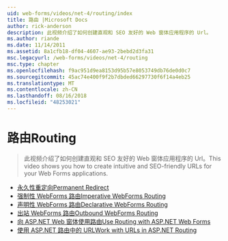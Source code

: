 ```yaml
---
uid: web-forms/videos/net-4/routing/index
title: 路由 |Microsoft Docs
author: rick-anderson
description: 此视频介绍了如何创建直观和 SEO 友好的 Web 窗体应用程序的 Url。
ms.author: riande
ms.date: 11/14/2011
ms.assetid: 8a1cfb18-df04-4607-ae93-2bebd2d3fa31
msc.legacyurl: /web-forms/videos/net-4/routing
msc.type: chapter
ms.openlocfilehash: f9ac951d9ea8153d95b57e8053749db76de0d0c7
ms.sourcegitcommit: 45ac74e400f9f2b7dbded66297730f6f14a4eb25
ms.translationtype: MT
ms.contentlocale: zh-CN
ms.lasthandoff: 08/16/2018
ms.locfileid: "48253021"
---
```

<a name="routing"></a><span data-ttu-id="61c77-103">路由</span><span class="sxs-lookup"><span data-stu-id="61c77-103">Routing</span></span>
====================
> <span data-ttu-id="61c77-104">此视频介绍了如何创建直观和 SEO 友好的 Web 窗体应用程序的 Url。</span><span class="sxs-lookup"><span data-stu-id="61c77-104">This video shows you how to create intuitive and SEO-friendly URLs for your Web Forms applications.</span></span>


- [<span data-ttu-id="61c77-105">永久性重定向</span><span class="sxs-lookup"><span data-stu-id="61c77-105">Permanent Redirect</span></span>](aspnet-4-quick-hit-permanent-redirect.md)
- [<span data-ttu-id="61c77-106">强制性 WebForms 路由</span><span class="sxs-lookup"><span data-stu-id="61c77-106">Imperative WebForms Routing</span></span>](aspnet-4-quick-hit-imperative-webforms-routing.md)
- [<span data-ttu-id="61c77-107">声明性 WebForms 路由</span><span class="sxs-lookup"><span data-stu-id="61c77-107">Declarative WebForms Routing</span></span>](aspnet-4-quick-hit-declarative-webforms-routing.md)
- [<span data-ttu-id="61c77-108">出站 WebForms 路由</span><span class="sxs-lookup"><span data-stu-id="61c77-108">Outbound WebForms Routing</span></span>](aspnet-4-quick-hit-outbound-webforms-routing.md)
- [<span data-ttu-id="61c77-109">向 ASP.NET Web 窗体使用路由</span><span class="sxs-lookup"><span data-stu-id="61c77-109">Use Routing with ASP.NET Web Forms</span></span>](how-do-i-use-routing-with-aspnet-web-forms.md)
- [<span data-ttu-id="61c77-110">使用 ASP.NET 路由中的 URL</span><span class="sxs-lookup"><span data-stu-id="61c77-110">Work with URLs in ASP.NET Routing</span></span>](how-do-i-work-with-urls-in-aspnet-routing.md)

